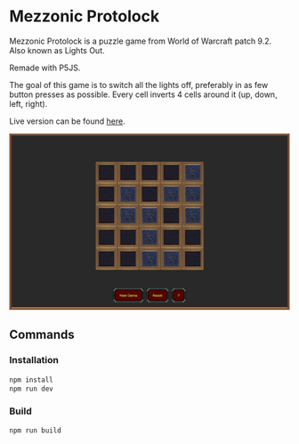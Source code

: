 # Mezzonic Protolock
Mezzonic Protolock is a puzzle game from World of Warcraft patch 9.2. Also known as Lights Out.

Remade with P5JS.

The goal of this game is to switch all the lights off, preferably in as few button presses as possible. Every cell inverts 4 cells around it (up, down, left, right).

Live version can be found [here](https://games.yoro.dev/mezzonic/).

![preview!](preview.jpg)

## Commands
### Installation
    npm install
    npm run dev

### Build
    npm run build